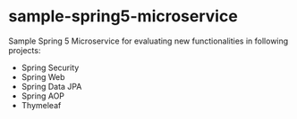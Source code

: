 # sample-spring5-microservice
Sample Spring 5 Microservice for evaluating new functionalities in following projects:
* Spring Security
* Spring Web
* Spring Data JPA
* Spring AOP
* Thymeleaf
